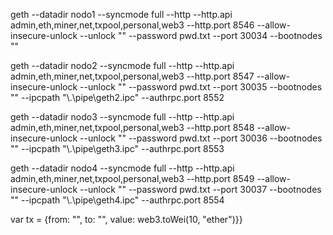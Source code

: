 geth --datadir nodo1 --syncmode full --http --http.api admin,eth,miner,net,txpool,personal,web3 --http.port 8546 --allow-insecure-unlock --unlock "" --password pwd.txt --port 30034 --bootnodes ""

geth --datadir nodo2 --syncmode full --http --http.api admin,eth,miner,net,txpool,personal,web3 --http.port 8547 --allow-insecure-unlock --unlock "" --password pwd.txt --port 30035 --bootnodes "" --ipcpath "\\.\pipe\geth2.ipc" --authrpc.port 8552

geth --datadir nodo3 --syncmode full --http --http.api admin,eth,miner,net,txpool,personal,web3 --http.port 8548 --allow-insecure-unlock --unlock "" --password pwd.txt --port 30036 --bootnodes "" --ipcpath "\\.\pipe\geth3.ipc" --authrpc.port 8553

geth --datadir nodo4 --syncmode full --http --http.api admin,eth,miner,net,txpool,personal,web3 --http.port 8549 --allow-insecure-unlock --unlock "" --password pwd.txt --port 30037 --bootnodes "" --ipcpath "\\.\pipe\geth4.ipc" --authrpc.port 8554

var tx = {from: "", to: "", value: web3.toWei(10, "ether")}}